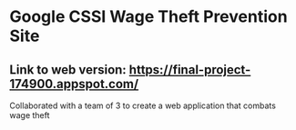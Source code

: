 # Google CSSI Wage Theft Prevention Site
## Link to web version: https://final-project-174900.appspot.com/

Collaborated with a team of 3 to create a web application that combats wage theft

